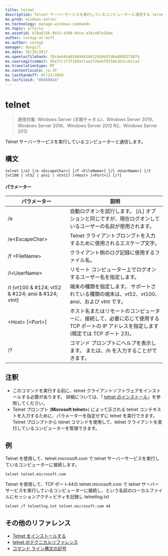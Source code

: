 ```yaml
---
title: telnet
description: Telnet サーバーサービスを実行しているコンピューターと通信する telnet のリファレンス記事です。
ms.prod: windows-server
ms.technology: manage-windows-commands
ms.topic: article
ms.assetid: b70a6156-9413-4300-84ce-a34c467e2b4e
author: coreyp-at-msft
ms.author: coreyp
manager: dongill
ms.date: 10/16/2017
ms.openlocfilehash: 70c4eb44a654094410432dd9d37d0ad0082f5874
ms.sourcegitcommit: d5e27c1f2f168a71ae272bebf8f50e1b3ccbcca3
ms.translationtype: MT
ms.contentlocale: ja-JP
ms.lasthandoff: 07/23/2020
ms.locfileid: "86958814"
---
```

# <a name="telnet"></a>telnet

> 適用対象: Windows Server (半期チャネル)、Windows Server 2019、Windows Server 2016、Windows Server 2012 R2、Windows Server 2012

Telnet サーバーサービスを実行しているコンピューターと通信します。

## <a name="syntax"></a>構文
```
telnet [/a] [/e <EscapeChar>] [/f <FileName>] [/l <UserName>] [/t {vt100 | vt52 | ansi | vtnt}] [<Host> [<Port>]] [/?]
```
#### <a name="parameters"></a>パラメーター
|パラメーター|説明|
|-------|--------|
|/a|自動ログオンを試行します。 [/L] オプションと同じですが、現在ログオンしているユーザーの名前が使用されます。|
|/e\<EscapeChar>|Telnet クライアントプロンプトを入力するために使用されるエスケープ文字。|
|/f \<FileName>|クライアント側のログ記録に使用するファイル名。|
|/l\<UserName>|リモート コンピューター上でログオンするユーザー名を指定します。|
|/t {vt100 & #124; vt52 & #124; ansi & #124; vtnt}|端末の種類を指定します。 サポートされている種類の端末は、vt52、vt100、ansi、および vtnt です。|
|\<Host> [\<Port>]|ホスト名またはリモートのコンピューターに、接続して、必要に応じて使用する TCP ポートの IP アドレスを指定します (既定では TCP ポート 23)。|
|/?|コマンド プロンプトにヘルプを表示します。 または、/h を入力することができます。|

## <a name="remarks"></a>注釈
-   このコマンドを実行する前に、telnet クライアントソフトウェアをインストールする必要があります。 詳細については、「 [telnet のインストール](/previous-versions/windows/it-pro/windows-server-2008-R2-and-2008/cc754293(v=ws.10))」を参照してください。
-   Telnet プロンプト (**Microsoft telnet>**) によって示される telnet コンテキストを入力するために、パラメーターを指定せずに telnet を実行できます。 Telnet プロンプトから telnet コマンドを使用して、telnet クライアントを実行しているコンピューターを管理できます。

## <a name="examples"></a>例
Telnet を使用して、telnet.microsoft.com で telnet サーバーサービスを実行しているコンピューターに接続します。
```
telnet telnet.microsoft.com
```
Telnet を使用して、TCP ポート44の telnet.microsoft.com で telnet サーバーサービスを実行しているコンピューターに接続し、という名前のローカルファイルにセッションアクティビティを記録し telnetlog.txt
```
telnet /f telnetlog.txt telnet.microsoft.com 44
```

## <a name="additional-references"></a>その他のリファレンス
-   [Telnet をインストールする](/previous-versions/windows/it-pro/windows-server-2008-R2-and-2008/cc754293(v=ws.10))
-   [telnet のテクニカルリファレンス](/previous-versions/windows/it-pro/windows-server-2008-R2-and-2008/cc754987(v=ws.10))
- [コマンド ライン構文の記号](command-line-syntax-key.md)
